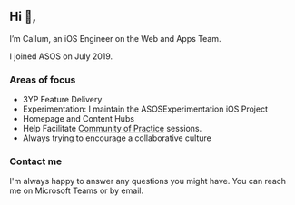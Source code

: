 ## Hi :wave:,
I’m Callum, an iOS Engineer on the Web and Apps Team. 

I joined ASOS on July 2019.

### Areas of focus
- 3YP Feature Delivery
- Experimentation: I maintain the ASOSExperimentation iOS Project
- Homepage and Content Hubs
- Help Facilitate [Community of Practice](https://asoscom.atlassian.net/wiki/spaces/APPS/pages/131631397/Community+of+Practice+-+CoP) sessions.
- Always trying to encourage a collaborative culture


### Contact me
I'm always happy to answer any questions you might have. You can reach me on Microsoft Teams or by email. 

<!---
asos-callumtrounce/asos-callumtrounce is a ✨ special ✨ repository because its `README.md` (this file) appears on your GitHub profile.
You can click the Preview link to take a look at your changes.
--->
